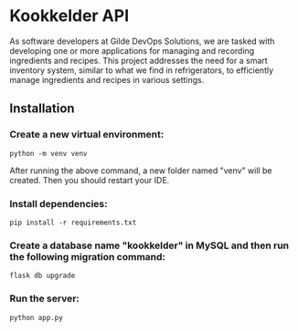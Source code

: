 ﻿# Kookkelder API
As software developers at Gilde DevOps Solutions, we are tasked with developing one or more applications for managing and recording ingredients and recipes. This project addresses the need for a smart inventory system, similar to what we find in refrigerators, to efficiently manage ingredients and recipes in various settings.

## Installation

### Create a new virtual environment:
```
python -m venv venv
```
After running the above command, a new folder named "venv" will be created. 
Then you should restart your IDE.

### Install dependencies:
```
pip install -r requirements.txt
```

### Create a database name "kookkelder" in MySQL and then run the following migration command:
```
flask db upgrade
```

### Run the server:
```
python app.py
```
